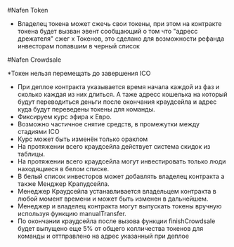 
#Nafen Token 

* Владелец токена может сжечь свои токены, при этом на контракте токена будет вызван эвент сообщающий о том что "адресс дрежателя" сжег x Токенов, это сделано для возможности рефанда инвесторам попавшим в черный список

#Nafen Crowdsale

*Токен нельзя перемещать до завершения ICO 
* При деплое контракта указывается время начала каждой из фаз и сколько каждая из них длиться. А таже адресс кошелька на который будут переводиться деньги после окончания краудсейла и адрес куда будут переведены токены для команды.
* Фиксируем курс эфира к Евро.
* Возможно частичное снятие средств, в промежутки между стадиями ICO
* Курс может быть изменён только ораклом
* На протяжении всего краудсейла действует система скидок из таблицы.
* На протяжении всего краудсейла могут инвестировать только люди находящиеся в белом списке.
* В белый список инвесторов может добавлять владелец контракта а также Менджер Крапудсейла.
* Менеджер Краудсейла устанавливается владельцем контракта в любой момент времени и может быть изменен в дальнейшем.
* Менеджер и владелец контракта могут выпускать токены вручную используя функцию manualTransfer. 
* По окончании краудсейла после вызова функции finishCrowdsale будет выпущено еще 5% от общего колличества токенов для команды и оттправлено на адрес указанный при деплое

